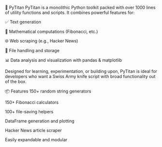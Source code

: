 🐍 PyTitan
PyTitan is a monolithic Python toolkit packed with over 1000 lines of utility functions and scripts. It combines powerful features for:

✅ Text generation

🔢 Mathematical computations (Fibonacci, etc.)

🌐 Web scraping (e.g., Hacker News)

📁 File handling and storage

📊 Data analysis and visualization with pandas & matplotlib

Designed for learning, experimentation, or building upon, PyTitan is ideal for developers who want a Swiss Army knife script with broad functionality out of the box.

📦 Features
150+ random string generators

150+ Fibonacci calculators

100+ file-saving helpers

DataFrame generation and plotting

Hacker News article scraper

Easily expandable and modular
